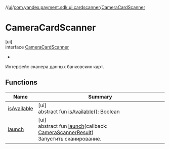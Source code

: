 //[ui](../../../index.md)/[com.yandex.payment.sdk.ui.cardscanner](../index.md)/[CameraCardScanner](index.md)

# CameraCardScanner

[ui]\
interface [CameraCardScanner](index.md)

<ul><li></li></ul>

Интерфейс сканера данных банковских карт.

## Functions

| Name | Summary |
|---|---|
| [isAvailable](is-available.md) | [ui]<br>abstract fun [isAvailable](is-available.md)(): Boolean |
| [launch](launch.md) | [ui]<br>abstract fun [launch](launch.md)(callback: [CameraScannerResult](../-camera-scanner-result/index.md))<br>Запустить сканирование. |
